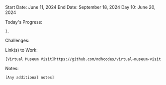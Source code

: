 Start Date: June 11, 2024
End Date: September 18, 2024
Day 10: June 20, 2024

Today's Progress:

    1.



Challenges:

    

Link(s) to Work:

    [Virtual Museum Visit]https://github.com/mdhcodes/virtual-museum-visit

Notes:

    [Any additional notes]